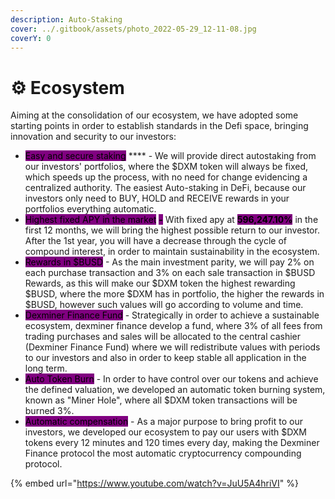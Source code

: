 ```yaml
---
description: Auto-Staking
cover: ../.gitbook/assets/photo_2022-05-29_12-11-08.jpg
coverY: 0
---
```


# ⚙ Ecosystem



Aiming at the consolidation of our ecosystem, we have adopted some starting points in order to establish standards in the Defi space, bringing innovation and security to our investors:

* <mark style="background-color:purple;">Easy and secure staking</mark> **** - We will provide direct autostaking from our investors' portfolios, where the $DXM token will always be fixed, which speeds up the process, with no need for change evidencing a centralized authority. The easiest Auto-staking in DeFi, because our investors only need to BUY, HOLD and RECEIVE rewards in your portfolios everything automatic.
* <mark style="background-color:purple;">Highest fixed APY in the market</mark> <mark style="background-color:purple;"></mark><mark style="background-color:purple;">**-**</mark> With fixed apy at <mark style="background-color:purple;">**596,247.10%**</mark> in the first 12 months, we will bring the highest possible return to our investor. After the 1st year, you will have a decrease through the cycle of compound interest, in order to maintain sustainability in the ecosystem.
* <mark style="background-color:purple;">Rewards in $BUSD</mark> - As the main investment parity, we will pay 2% on each purchase transaction and 3% on each sale transaction in $BUSD Rewards, as this will make our $DXM token the highest rewarding $BUSD, where the more $DXM has in portfolio, the higher the rewards in $BUSD, however such values will go according to volume and time.
* <mark style="background-color:purple;">Dexminer Finance Fund</mark> - Strategically in order to achieve a sustainable ecosystem, dexminer finance develop a fund, where 3% of all fees from trading purchases and sales will be allocated to the central cashier (Dexminer Finance Fund) where we will redistribute values with periods to our investors and also in order to keep stable all application in the long term.
* <mark style="background-color:purple;">Auto Token Burn</mark> - In order to have control over our tokens and achieve the defined valuation, we developed an automatic token burning system, known as "Miner Hole", where all $DXM token transactions will be burned 3%.
* <mark style="background-color:purple;">Automatic compensation</mark> - As a major purpose to bring profit to our investors, we developed our ecosystem to pay our users with $DXM tokens every 12 minutes and 120 times every day, making the Dexminer Finance protocol the most automatic cryptocurrency compounding protocol.

{% embed url="https://www.youtube.com/watch?v=JuU5A4hriVI" %}
